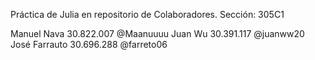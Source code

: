 Práctica de Julia en repositorio de Colaboradores.
Sección: 305C1

Manuel Nava 30.822.007 @Maanuuuu
Juan Wu 30.391.117 @juanww20
José Farrauto 30.696.288 @farreto06
